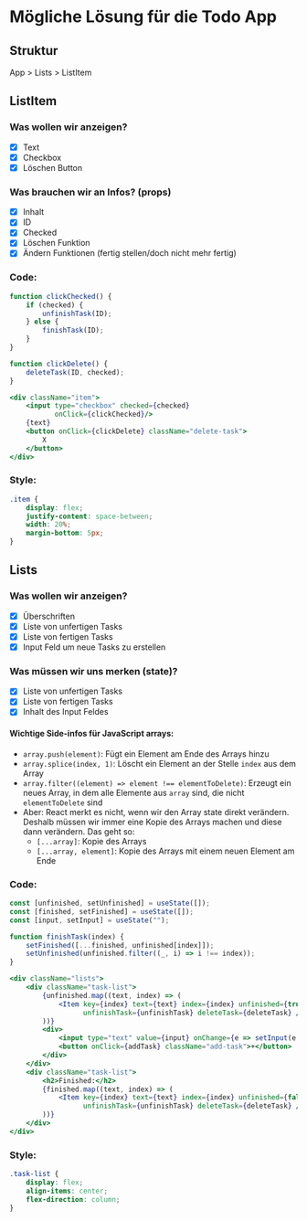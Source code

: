 # Mögliche Lösung für die Todo App
## Struktur
App > Lists > ListItem

## ListItem
### Was wollen wir anzeigen?
- [x] Text
- [x] Checkbox
- [x] Löschen Button

### Was brauchen wir an Infos? (props)
- [x] Inhalt
- [x] ID
- [x] Checked
- [x] Löschen Funktion
- [x] Ändern Funktionen (fertig stellen/doch nicht mehr fertig)

### Code:
```jsx
function clickChecked() {
    if (checked) {
        unfinishTask(ID);
    } else {
        finishTask(ID);
    }
}

function clickDelete() {
    deleteTask(ID, checked);
}
```
```jsx
<div className="item">
    <input type="checkbox" checked={checked}
           onClick={clickChecked}/>
    {text}
    <button onClick={clickDelete} className="delete-task">
        X
    </button>
</div>
```

### Style:
```css
.item {
    display: flex;
    justify-content: space-between;
    width: 20%;
    margin-bottom: 5px;
}
```

## Lists
### Was wollen wir anzeigen?
- [x] Überschriften
- [x] Liste von unfertigen Tasks
- [x] Liste von fertigen Tasks
- [x] Input Feld um neue Tasks zu erstellen

### Was müssen wir uns merken (state)?
- [x] Liste von unfertigen Tasks
- [x] Liste von fertigen Tasks
- [x] Inhalt des Input Feldes

#### Wichtige Side-infos für JavaScript arrays:
- `array.push(element)`: Fügt ein Element am Ende des Arrays hinzu
- `array.splice(index, 1)`: Löscht ein Element an der Stelle `index` aus dem Array
- `array.filter((element) => element !== elementToDelete)`: Erzeugt ein neues Array, in dem alle Elemente aus `array` sind, die nicht `elementToDelete` sind
- Aber: React merkt es nicht, wenn wir den Array state direkt verändern. Deshalb müssen wir immer eine Kopie des Arrays machen und diese dann verändern. Das geht so:
  - `[...array]`: Kopie des Arrays
  - `[...array, element]`: Kopie des Arrays mit einem neuen Element am Ende

### Code:
```jsx
const [unfinished, setUnfinished] = useState([]);
const [finished, setFinished] = useState([]);
const [input, setInput] = useState("");
```
```js
function finishTask(index) {
    setFinished([...finished, unfinished[index]]);
    setUnfinished(unfinished.filter((_, i) => i !== index));
}
```
```jsx
<div className="lists">
    <div className="task-list">
        {unfinished.map((text, index) => (
            <Item key={index} text={text} index={index} unfinished={true} finishTask={finishTask}
                  unfinishTask={unfinishTask} deleteTask={deleteTask} />
        ))}
        <div>
            <input type="text" value={input} onChange={e => setInput(e.target.value)} style={{ marginTop: 20 }} />
            <button onClick={addTask} className="add-task">+</button>
        </div>
    </div>
    <div className="task-list">
        <h2>Finished:</h2>
        {finished.map((text, index) => (
            <Item key={index} text={text} index={index} unfinished={false} finishTask={finishTask}
                  unfinishTask={unfinishTask} deleteTask={deleteTask} />
        ))}
    </div>
</div>
```
### Style:
```css
.task-list {
    display: flex;
    align-items: center;
    flex-direction: column;
}
```